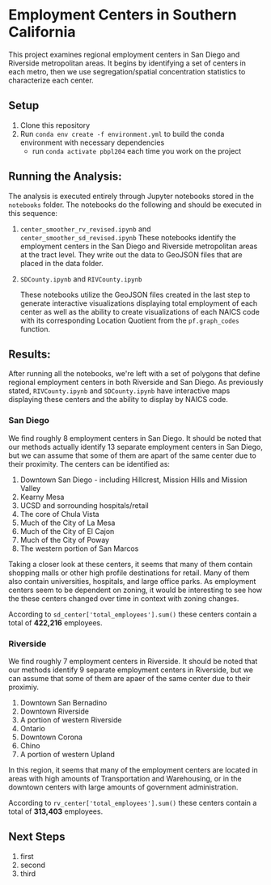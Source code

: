 # Employment Centers in Southern California

This project examines regional employment centers in San Diego and Riverside metropolitan areas. It begins by identifying a set of centers in each metro, then we use segregation/spatial concentration statistics to characterize each center.

## Setup

1. Clone this repository
2. Run `conda env create -f environment.yml` to build the conda environment with necessary dependencies
   - run `conda activate pbpl204` each time you work on the project

## Running the Analysis:

The analysis is executed entirely through Jupyter notebooks stored in the `notebooks` folder.
The notebooks do the following and should be executed in this sequence:

1. `center_smoother_rv_revised.ipynb` and `center_smoother_sd_revised.ipynb`
   These notebooks identify the employment centers in the San Diego and Riverside metropolitan areas at the tract level. They write out the data to GeoJSON files that are placed in the data folder.

2. `SDCounty.ipynb` and `RIVCounty.ipynb`
   
   These notebooks utilize the GeoJSON files created in the last step to generate interactive visualizations displaying total employment of each center as well as the ability to create visualizations of each NAICS code with its corresponding Location Quotient from the `pf.graph_codes` function.

## Results:

After running all the notebooks, we're left with a set of polygons that define regional employment centers in both Riverside and San Diego. As previously stated, `RIVCounty.ipynb` and `SDCounty.ipynb` have interactive maps displaying these centers and the ability to display by NAICS code.

### San Diego

We find roughly 8 employment centers in San Diego. It should be noted that our methods actually identify 13 separate employment centers in San Diego, but we can assume that some of them are apart of the same center due to their proximity. The centers can be identified as:
1. Downtown San Diego - including Hillcrest, Mission Hills and Mission Valley
2. Kearny Mesa
3. UCSD and sorrounding hospitals/retail
4. The core of Chula Vista
5. Much of the City of La Mesa
6. Much of the City of El Cajon
7. Much of the City of Poway
8. The western portion of San Marcos

Taking a closer look at these centers, it seems that many of them contain shopping malls or other high profile destinations for retail. Many of them also contain universities, hospitals, and large office parks. As employment centers seem to be dependent on zoning, it would be interesting to see how the these centers changed over time in context with zoning changes.

According to `sd_center['total_employees'].sum()` these centers contain a total of **422,216** employees.

### Riverside

We find roughly 7 employment centers in Riverside. It should be noted that our methods identify 9 separate employment centers in Riverside, but we can assume that some of them are apaer of the same center due to their proximiy.
1. Downtown San Bernadino
2. Downtown Riverside
3. A portion of western Riverside
4. Ontario
5. Downtown Corona
6. Chino
7. A portion of western Upland

In this region, it seems that many of the employment centers are located in areas with high amounts of Transportation and Warehousing, or in the downtown centers with large amounts of government administration.

According to `rv_center['total_employees'].sum()`  these centers contain a total of **313,403** employees.

## Next Steps

1. first
2. second
3. third
